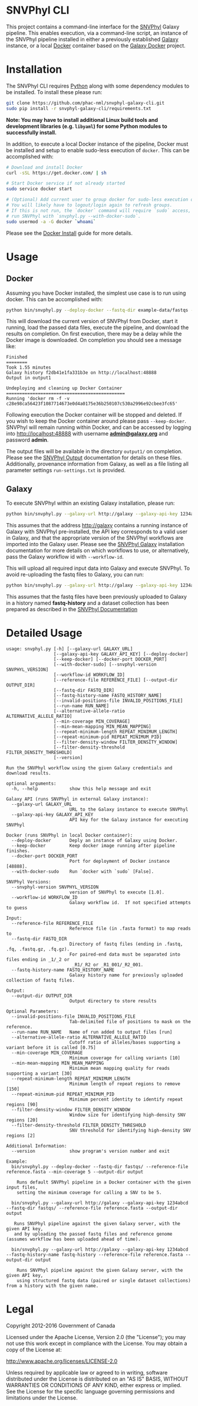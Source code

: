 # SNVPhyl CLI

This project contains a command-line interface for the [SNVPhyl][] Galaxy pipeline.  This enables execution, via a command-line script, an instance of the SNVPhyl pipeline installed in either a previously established [Galaxy][] instance, or a local [Docker][] container based on the [Galaxy Docker][] project.

# Installation

The SNVPhyl CLI requires [Python][] along with some dependency modules to be installed.  To install these please run:

```bash
git clone https://github.com/phac-nml/snvphyl-galaxy-cli.git
sudo pip install -r snvphyl-galaxy-cli/requirements.txt
```

**Note: You may have to install additional Linux build tools and development libraries (e.g. `libyaml`) for some Python modules to successfully install.**

In addition, to execute a local Docker instance of the pipeline, Docker must be installed and setup to enable sudo-less execution of `docker`.  This can be accomplished with:

```bash
# Download and install Docker
curl -sSL https://get.docker.com/ | sh

# Start Docker service if not already started
sudo service docker start

# (Optional) Add current user to group docker for sudo-less execution of docker.
# You will likely have to logout/login again to refresh groups.
# If this is not run, the `docker` command will require `sudo` access, meaning you need to
# run SNVPhyl with `snvphyl.py --with-docker-sudo`.
sudo usermod -a -G docker `whoami`
```

Please see the [Docker Install][] guide for more details.

# Usage

## Docker

Assuming you have Docker installed, the simplest use case is to run using docker.  This can be accomplished with:

```bash
python bin/snvphyl.py --deploy-docker --fastq-dir example-data/fastqs --reference-file example-data/reference.fasta --min-coverage 5 --output-dir output1
```

This will download the current version of SNVPhyl from Docker, start it running, load the passed data files, execute the pipeline, and download the results on completion.  On first execution, there may be a delay while the Docker image is downloaded.  On completion you should see a message like:

```
Finished
========
Took 1.55 minutes
Galaxy history f2db41e1fa331b3e on http://localhost:48888
Output in output1

Undeploying and cleaning up Docker Container
=============================================
Running 'docker rm -f -v c28e98ca56423f1087714673e0d4a0175e36b250107c530a2996e92cbee3fc65'
```
Following execution the Docker container will be stopped and deleted.  If you wish to keep the Docker container around please pass `--keep-docker`.  SNVPhyl will remain running within Docker, and can be accessed by logging into <http://localhost:48888> with username **admin@galaxy.org** and password **admin**.

The output files will be available in the directory `output1/` on completion.  Please see the [SNVPhyl Output][] documentation for details on these files.  Additionally, provenance information from Galaxy, as well as a file listing all parameter settings `run-settings.txt` is provided.

## Galaxy

To execute SNVPhyl within an existing Galaxy installation, please run:

```bash
python bin/snvphyl.py --galaxy-url http://galaxy --galaxy-api-key 1234abcd --fastq-dir example-data/fastqs --reference-file example-data/reference.fasta --output-dir output2
```

This assumes that the address <http://galaxy> contains a running instance of Galaxy with SNVPhyl pre-installed, the API key corresponds to a valid user in Galaxy, and that the appropriate version of the SNVPhyl workflows are imported into the Galaxy user.  Please see the [SNVPhyl Galaxy][] installation documentation for more details on which workflows to use, or alternatively, pass the Galaxy workflow id with `--workflow-id`.

This will upload all required input data into Galaxy and execute SNVPhyl.  To avoid re-uploading the fastq files to Galaxy, you can run:

```bash
python bin/snvphyl.py --galaxy-url http://galaxy --galaxy-api-key 1234abcd --fastq-history-name fastq-history --reference-file example-data/reference.fasta --output-dir output3
```

This assumes that the fastq files have been previously uploaded to Galaxy in a history named **fastq-history** and a dataset collection has been prepared as described in the [SNVPhyl Documentation](https://snvphyl.readthedocs.org/en/latest/user/usage/#preparing-sequence-reads)

# Detailed Usage

```
usage: snvphyl.py [-h] [--galaxy-url GALAXY_URL]
                  [--galaxy-api-key GALAXY_API_KEY] [--deploy-docker]
                  [--keep-docker] [--docker-port DOCKER_PORT]
                  [--with-docker-sudo] [--snvphyl-version SNVPHYL_VERSION]
                  [--workflow-id WORKFLOW_ID]
                  [--reference-file REFERENCE_FILE] [--output-dir OUTPUT_DIR]
                  [--fastq-dir FASTQ_DIR]
                  [--fastq-history-name FASTQ_HISTORY_NAME]
                  [--invalid-positions-file INVALID_POSITIONS_FILE]
                  [--run-name RUN_NAME]
                  [--alternative-allele-ratio ALTERNATIVE_ALLELE_RATIO]
                  [--min-coverage MIN_COVERAGE]
                  [--min-mean-mapping MIN_MEAN_MAPPING]
                  [--repeat-minimum-length REPEAT_MINIMUM_LENGTH]
                  [--repeat-minimum-pid REPEAT_MINIMUM_PID]
                  [--filter-density-window FILTER_DENSITY_WINDOW]
                  [--filter-density-threshold FILTER_DENSITY_THRESHOLD]
                  [--version]

Run the SNVPhyl workflow using the given Galaxy credentials and download results.

optional arguments:
  -h, --help            show this help message and exit

Galaxy API (runs SNVPhyl in external Galaxy instance):
  --galaxy-url GALAXY_URL
                        URL to the Galaxy instance to execute SNVPhyl
  --galaxy-api-key GALAXY_API_KEY
                        API key for the Galaxy instance for executing SNVPhyl

Docker (runs SNVPhyl in local Docker container):
  --deploy-docker       Deply an instance of Galaxy using Docker.
  --keep-docker         Keep docker image running after pipeline finishes.
  --docker-port DOCKER_PORT
                        Port for deployment of Docker instance [48888].
  --with-docker-sudo    Run `docker with `sudo` [False].

SNVPhyl Versions:
  --snvphyl-version SNVPHYL_VERSION
                        version of SNVPhyl to execute [1.0].
  --workflow-id WORKFLOW_ID
                        Galaxy workflow id.  If not specified attempts to guess

Input:
  --reference-file REFERENCE_FILE
                        Reference file (in .fasta format) to map reads to
  --fastq-dir FASTQ_DIR
                        Directory of fastq files (ending in .fastq, .fq, .fastq.gz, .fq.gz).
                        For paired-end data must be separated into files ending in _1/_2 or
                         _R1/_R2 or _R1_001/_R2_001.
  --fastq-history-name FASTQ_HISTORY_NAME
                        Galaxy history name for previously uploaded collection of fastq files.

Output:
  --output-dir OUTPUT_DIR
                        Output directory to store results

Optional Parameters:
  --invalid-positions-file INVALID_POSITIONS_FILE
                        Tab-delimited file of positions to mask on the reference.
  --run-name RUN_NAME   Name of run added to output files [run]
  --alternative-allele-ratio ALTERNATIVE_ALLELE_RATIO
                        Cutoff ratio of alleles/bases supporting a variant before it is called [0.75]
  --min-coverage MIN_COVERAGE
                        Minimum coverage for calling variants [10]
  --min-mean-mapping MIN_MEAN_MAPPING
                        Minimum mean mapping quality for reads supporting a variant [30]
  --repeat-minimum-length REPEAT_MINIMUM_LENGTH
                        Minimum length of repeat regions to remove [150]
  --repeat-minimum-pid REPEAT_MINIMUM_PID
                        Minimum percent identity to identify repeat regions [90]
  --filter-density-window FILTER_DENSITY_WINDOW
                        Window size for identifying high-density SNV regions [20]
  --filter-density-threshold FILTER_DENSITY_THRESHOLD
                        SNV threshold for identifying high-density SNV regions [2]

Additional Information:
  --version             show program's version number and exit

Example:
  bin/snvphyl.py --deploy-docker --fastq-dir fastqs/ --reference-file reference.fasta --min-coverage 5 --output-dir output

    Runs default SNVPhyl pipeline in a Docker container with the given input files,
    setting the minimum coverage for calling a SNV to be 5.

  bin/snvphyl.py --galaxy-url http://galaxy --galaxy-api-key 1234abcd --fastq-dir fastqs/ --reference-file reference.fasta --output-dir output

   Runs SNVPhyl pipeline against the given Galaxy server, with the given API key,
   and by uploading the passed fastq files and reference genome (assumes workflow has been uploaded ahead of time).

  bin/snvphyl.py --galaxy-url http://galaxy --galaxy-api-key 1234abcd --fastq-history-name fastq-history --reference-file reference.fasta --output-dir output

    Runs SNVPhyl pipeline against the given Galaxy server, with the given API key,
    using structured fastq data (paired or single dataset collections) from a history with the given name.
```

# Legal

Copyright 2012-2016 Government of Canada

Licensed under the Apache License, Version 2.0 (the "License"); you may not use
this work except in compliance with the License. You may obtain a copy of the
License at:

http://www.apache.org/licenses/LICENSE-2.0

Unless required by applicable law or agreed to in writing, software distributed
under the License is distributed on an "AS IS" BASIS, WITHOUT WARRANTIES OR
CONDITIONS OF ANY KIND, either express or implied. See the License for the
specific language governing permissions and limitations under the License.

[SNVPhyl]: http://snvphyl.readthedocs.org/
[Python]: https://www.python.org/
[Galaxy]: https://galaxyproject.org/
[Docker]: https://www.docker.com/
[Docker Install]: https://docs.docker.com/installation/
[Galaxy Docker]: https://github.com/bgruening/docker-galaxy-stable/
[SNVPhyl Output]: http://snvphyl.readthedocs.org/en/latest/user/output/
[SNVPhyl Galaxy]: http://snvphyl.readthedocs.org/en/latest/install/galaxy/#import-snvphyl-galaxy-workflows
